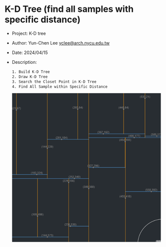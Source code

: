 # K-D Tree (find all samples with specific distance) 
* Project: K-D tree
* Author: Yun-Chen Lee yclee@arch.nycu.edu.tw
* Date: 2024/04/15
* Description:
  ```
  1. Build K-D Tree
  2. Draw K-D Tree
  3. Search the Closet Point in K-D Tree
  4. Find All Sample within Specific Distance
  ```

  ![image](https://github.com/yunchen-lee/2024_0415_p5_K-DTree_searchWithinDistance/blob/main/ref.gif)


